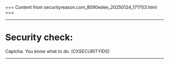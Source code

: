 === Content from securityreason.com_8090edee_20250124_171703.html ===


---

# Security check:

Captcha. You know what to do. (CXSECURITYIDS)

---


